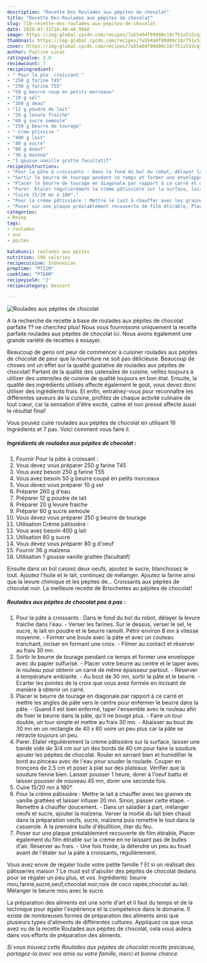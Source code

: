 ```yaml
---
description: "Recette Des Roulades aux pépites de chocolat"
title: "Recette Des Roulades aux pépites de chocolat"
slug: 710-recette-des-roulades-aux-pepites-de-chocolat
date: 2020-07-31T16:40:44.999Z
image: https://img-global.cpcdn.com/recipes/7a554d4f99d08c10/751x532cq70/roulades-aux-pepites-de-chocolat-photo-principale-de-la-recette.jpg
thumbnail: https://img-global.cpcdn.com/recipes/7a554d4f99d08c10/751x532cq70/roulades-aux-pepites-de-chocolat-photo-principale-de-la-recette.jpg
cover: https://img-global.cpcdn.com/recipes/7a554d4f99d08c10/751x532cq70/roulades-aux-pepites-de-chocolat-photo-principale-de-la-recette.jpg
author: Pauline Lucas
ratingvalue: 3.8
reviewcount: 7
recipeingredient:
- " Pour la pte  croissant "
- "250 g farine T45"
- "250 g farine T55"
- "50 g beurre coup en petits morceaux"
- "10 g sel"
- "260 g deau"
- "12 g poudre de lait"
- "20 g levure fraiche"
- "60 g sucre semoule"
- "250 g beurre de tourage"
- " Crme ptissire "
- "400 g lait"
- "80 g sucre"
- "80 g doeuf"
- "36 g mazena"
- "1 gousse vanille gratte facultatif"
recipeinstructions:
- "Pour la pâte à croissants : Dans le fond du bol du robot, délayer la levure fraiche dans l&#39;eau. Verser les farines. Sur le dessus, verser le sel, le sucre, le lait en poudre et le beurre ramolli. Pétrir environ 8 mn à vitesse moyenne. Former une boule avec la pâte et avec un couteau tranchant, inciser en formant une croix. Filmer au contact et réserver au frais 30 mn."
- "Sortir le beurre de tourage pendant ce temps et former une enveloppe avec du papier sulfurisé. Placer votre beurre au centre et le taper avec le rouleau pour obtenir un carré de même épaisseur partout. Réserver à température ambiante. Au bout de 30 mn, sortir la pâte et le beurre. Ecarter les pointes de la croix que vous avez formée en incisant de manière à obtenir un carré."
- "Placer le beurre de tourage en diagonale par rapport à ce carré et mettre les angles de pâte vers le centre pour enfermer le beurre dans la pâte. Quand il est bien enfermé, taper l&#39;ensemble avec le rouleau afin de fixer le beurre dans la pâte, qu&#39;il ne bouge plus. Faire un tour double, un tour simple et mettre au frais 30 mn. Abaisser au bout de 30 mn en un rectangle de 40 x 60 voire un peu plus car la pâte se rétracte toujours un peu."
- "Parer. Etaler régulièrement la crème pâtissière sur la surface, laisser une bande vide de 3/4 cm sur un des bords de 40 cm pour faire la soudure. ajouter les pépites de chocolat. Rouler en serrant bien et humidifier le bord au pinceau avec de l&#39;eau pour souder la roulade. Couper en tronçons de 2,5 cm et poser à plat sur des plateaux. Vérifier que la soudure tienne bien. Laisser pousser 1 heure, dorer à l&#39;oeuf battu et laisser pousser de nouveau 45 mn, dorer une seconde fois."
- "Cuire 15/20 mn à 180°."
- "Pour la crème pâtissière : Mettre le lait à chauffer avec les graines de vanille grattées et laisser infuser 20 mn. Sinon, passer cette étape. Remettre à chauffer doucement. Dans un saladier à part, mélanger oeufs et sucre, ajouter la maïzena. Verser la moitié du lait bien chaud dans la préparation oeufs, sucre, maïzena puis remettre le tout dans la casserole. A la première bulle d&#39;ébullition, ôter du feu."
- "Poser sur une plaque préalablement recouverte de film étirable, Placer également du film étirable sur la crème en ne laissant pas de bulles d&#39;air. Réserver au frais. Une fois froide, la détendre un peu au fouet avant de l&#39;étaler sur la pâte à croissants, régulièrement."
categories:
- Resep
tags:
- roulades
- aux
- ppites

katakunci: roulades aux ppites 
nutrition: 294 calories
recipecuisine: Indonesian
preptime: "PT21M"
cooktime: "PT60M"
recipeyield: "2"
recipecategory: Dessert

---
```



![Roulades aux pépites de chocolat](https://img-global.cpcdn.com/recipes/7a554d4f99d08c10/751x532cq70/roulades-aux-pepites-de-chocolat-photo-principale-de-la-recette.jpg)

A la recherche de recette à base de roulades aux pépites de chocolat parfaite ?? ne cherchez plus! Nous vous fournissons uniquement la recette parfaite roulades aux pépites de chocolat ici. Nous avons également une grande variété de recettes à essayer.

Beaucoup de gens ont peur de commencer à cuisiner roulades aux pépites de chocolat de peur que la nourriture ne soit pas délicieuse. Beaucoup de choses ont un effet sur la qualité gustative de roulades aux pépites de chocolat! Partant de la qualité des ustensiles de cuisine, veillez toujours à utiliser des ustensiles de cuisine de qualité toujours en bon état. Ensuite, la qualité des ingrédients utilisés affecte également le goût, vous devez donc utiliser des ingrédients frais. Et enfin, entraînez-vous pour reconnaître les différentes saveurs de la cuisine, profitez de chaque activité culinaire de tout cœur, car la sensation d'être excité, calme et non pressé affecte aussi le résultat final!

<!--inarticleads1-->

Vous pouvez cuire roulades aux pépites de chocolat en utilisant 16 Ingrédients et 7 pas. Voici comment vous faire il.

##### Ingrédients de roulades aux pépites de chocolat :

1. Fournir  Pour la pâte à croissant :
1. Vous devez vous préparer 250 g farine T45
1. Vous avez besoin 250 g farine T55
1. Vous avez besoin 50 g beurre coupé en petits morceaux
1. Vous devez vous préparer 10 g sel
1. Préparer 260 g d&#39;eau
1. Préparer 12 g poudre de lait
1. Préparer 20 g levure fraiche
1. Préparer 60 g sucre semoule
1. Vous devez vous préparer 250 g beurre de tourage
1. Utilisation  Crème pâtissière :
1. Vous avez besoin 400 g lait
1. Utilisation 80 g sucre
1. Vous devez vous préparer 80 g d&#39;oeuf
1. Fournir 36 g maïzena
1. Utilisation 1 gousse vanille grattée (facultatif)


Ensuite dans un bol cassez deux oeufs, ajoutez le sucre, blanchissez le tout. Ajoutez l&#39;huile et le lait, continuez de mélanger. Ajoutez la farine ainsi que la levure chimique et les pépites de… Croissants aux pépites de chocolat noir. La meilleure recette de Briochettes au pépites de chocolat! 

<!--inarticleads2-->

##### Roulades aux pépites de chocolat pas à pas :

1. Pour la pâte à croissants : Dans le fond du bol du robot, délayer la levure fraiche dans l&#39;eau. - Verser les farines. Sur le dessus, verser le sel, le sucre, le lait en poudre et le beurre ramolli. Pétrir environ 8 mn à vitesse moyenne. - Former une boule avec la pâte et avec un couteau tranchant, inciser en formant une croix. - Filmer au contact et réserver au frais 30 mn.
1. Sortir le beurre de tourage pendant ce temps et former une enveloppe avec du papier sulfurisé. - Placer votre beurre au centre et le taper avec le rouleau pour obtenir un carré de même épaisseur partout. - Réserver à température ambiante. - Au bout de 30 mn, sortir la pâte et le beurre. - Ecarter les pointes de la croix que vous avez formée en incisant de manière à obtenir un carré.
1. Placer le beurre de tourage en diagonale par rapport à ce carré et mettre les angles de pâte vers le centre pour enfermer le beurre dans la pâte. - Quand il est bien enfermé, taper l&#39;ensemble avec le rouleau afin de fixer le beurre dans la pâte, qu&#39;il ne bouge plus. - Faire un tour double, un tour simple et mettre au frais 30 mn. - Abaisser au bout de 30 mn en un rectangle de 40 x 60 voire un peu plus car la pâte se rétracte toujours un peu.
1. Parer. Etaler régulièrement la crème pâtissière sur la surface, laisser une bande vide de 3/4 cm sur un des bords de 40 cm pour faire la soudure. ajouter les pépites de chocolat. Rouler en serrant bien et humidifier le bord au pinceau avec de l&#39;eau pour souder la roulade. Couper en tronçons de 2,5 cm et poser à plat sur des plateaux. Vérifier que la soudure tienne bien. Laisser pousser 1 heure, dorer à l&#39;oeuf battu et laisser pousser de nouveau 45 mn, dorer une seconde fois.
1. Cuire 15/20 mn à 180°.
1. Pour la crème pâtissière : Mettre le lait à chauffer avec les graines de vanille grattées et laisser infuser 20 mn. Sinon, passer cette étape. - Remettre à chauffer doucement. - Dans un saladier à part, mélanger oeufs et sucre, ajouter la maïzena. Verser la moitié du lait bien chaud dans la préparation oeufs, sucre, maïzena puis remettre le tout dans la casserole. A la première bulle d&#39;ébullition, ôter du feu.
1. Poser sur une plaque préalablement recouverte de film étirable, Placer également du film étirable sur la crème en ne laissant pas de bulles d&#39;air. Réserver au frais. - Une fois froide, la détendre un peu au fouet avant de l&#39;étaler sur la pâte à croissants, régulièrement.


Vous avez envie de régaler toute votre petite famille ? Et si on réalisait des pâtisseries maison ? Le must est d&#39;ajouter des pépites de chocolat dedans pour se régaler un peu plus, et vos. Ingrédients: beurre mou,farine,sucre,oeuf,chocolat noir,noix de coco rapée,chocolat au lait. Mélanger le beurre mou avec le sucre. 

<!--inarticleads1-->

<p>
La préparation des aliments est une sorte d'art et il faut du temps et de la technique pour égaler l'expérience et la compétence dans le domaine. Il existe de nombreuses formes de préparation des aliments ainsi que plusieurs types d'aliments de différentes cultures. Appliquez ce que vous avez vu de la recette Roulades aux pépites de chocolat, cela vous aidera dans vos efforts de préparation des aliments.
</p>

<p>
<i>Si vous trouvez cette Roulades aux pépites de chocolat recette précieuse, partagez-la avec vos amis ou votre famille, merci et bonne chance.</i>
</p>
